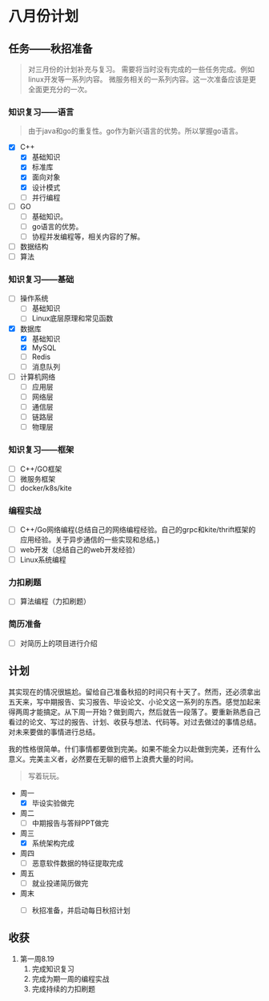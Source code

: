# 八月份计划
## 任务——秋招准备

> 对三月份的计划补充与复习。
> 需要将当时没有完成的一些任务完成。例如linux开发等一系列内容。
> 微服务相关的一系列内容。这一次准备应该是更全面更充分的一次。


### 知识复习——语言
> 由于java和go的重复性。go作为新兴语言的优势。所以掌握go语言。
* [x] C++
  * [x] 基础知识
  * [x] 标准库
  * [x] 面向对象
  * [x] 设计模式
  * [ ] 并行编程
* [ ] GO
  * [ ] 基础知识。
  * [ ] go语言的优势。
  * [ ] 协程并发编程等，相关内容的了解。
* [ ] 数据结构
* [ ] 算法
### 知识复习——基础
* [ ] 操作系统
  * [ ] 基础知识
  * [ ] Linux底层原理和常见函数
* [x] 数据库
  * [x] 基础知识
  * [x] MySQL
  * [ ] Redis
  * [ ] 消息队列
* [ ] 计算机网络
  * [ ] 应用层
  * [ ] 网络层
  * [ ] 通信层
  * [ ] 链路层
  * [ ] 物理层
### 知识复习——框架
* [ ] C++/GO框架
* [ ] 微服务框架
* [ ] docker/k8s/kite
### 编程实战
* [ ] C++/Go网络编程(总结自己的网络编程经验。自己的grpc和kite/thrift框架的应用经验。关于异步通信的一些实现和总结。)
* [ ] web开发（总结自己的web开发经验）
* [ ] Linux系统编程
### 力扣刷题
* [ ] 算法编程（力扣刷题）

### 简历准备
* [ ] 对简历上的项目进行介绍

## 计划

其实现在的情况很尴尬。留给自己准备秋招的时间只有十天了。然而，还必须拿出五天来，写中期报告、实习报告、毕设论文、小论文这一系列的东西。感觉加起来得两周才能搞定。从下周一开始？做到周六，然后就告一段落了。要重新熟悉自己看过的论文、写过的报告、计划、收获与想法、代码等。对过去做过的事情总结。对未来要做的事情进行总结。

我的性格很简单。什们事情都要做到完美。如果不能全力以赴做到完美，还有什么意义。完美主义者，必然要在无聊的细节上浪费大量的时间。

> 写着玩玩。


* 周一
  * [x] 毕设实验做完
* 周二
  * [ ] 中期报告与答辩PPT做完
* 周三
  * [x] 系统架构完成
* 周四
  * [ ] 恶意软件数据的特征提取完成
* 周五
  * [ ] 就业投递简历做完
* 周末
  * [ ] 秋招准备，并启动每日秋招计划




## 收获

1. 第一周8.19
   1. 完成知识复习
   2. 完成为期一周的编程实战
   3. 完成持续的力扣刷题